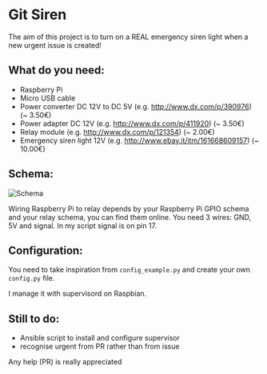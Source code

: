 # Git Siren

The aim of this project is to turn on a REAL emergency siren light when a new urgent issue is created!

## What do you need:
- Raspberry Pi
- Micro USB cable
- Power converter DC 12V to DC 5V (e.g. http://www.dx.com/p/390976) (~ 3.50€)
- Power adapter DC 12V (e.g. http://www.dx.com/p/411920) (~ 3.50€)
- Relay module (e.g. http://www.dx.com/p/121354) (~ 2.00€)
- Emergency siren light 12V (e.g. http://www.ebay.it/itm/161668609157) (~ 10.00€)

## Schema:
![Schema](http://i.imgur.com/riv5JDl.png)

Wiring Raspberry Pi to relay depends by your Raspberry Pi GPIO schema and your relay schema, you can find them online.
You need 3 wires: GND, 5V and signal.
In my script signal is on pin 17.

## Configuration:
You need to take inspiration from `config_example.py` and create your own `config.py` file.

I manage it with supervisord on Raspbian.

## Still to do:
- Ansible script to install and configure supervisor
- recognise urgent from PR rather than from issue

Any help (PR) is really appreciated
